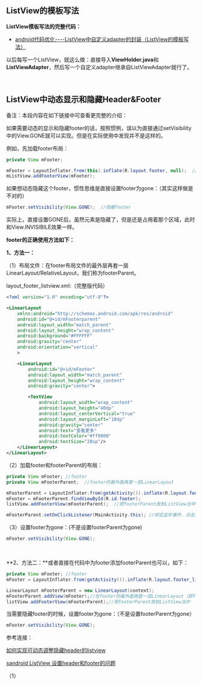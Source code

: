 









## ListView的模板写法


**ListView模板写法的完整代码：**

- [android代码优化----ListView中自定义adapter的封装（ListView的模板写法）](http://www.cnblogs.com/smyhvae/p/4477079.html)

以后每写一个ListView，就这么做：直接导入**ViewHolder.java**和**ListViewAdapter**，然后写一个自定义adapter继承自ListViewAdapter就行了。

<br>


## ListView中动态显示和隐藏Header&Footer

备注：本段内容在如下链接中可查看更完整的介绍：

如果需要动态的显示和隐藏footer的话，按照惯例，误以为直接通过setVisibility中的View.GONE就可以实现。但是在实际使用中发现并不是这样的。

例如，先加载footer布局：

```java
private View mFooter;

mFooter = LayoutInflater.from(this).inflate(R.layout.footer, null);  //加载footer的布局
mListView.addFooterView(mFooter);

```

如果想动态隐藏这个footer，惯性思维是直接设置footer为gone：（其实这样做是不对的）

```java
mFooter.setVisibility(View.GONE);  //隐藏footer
```

实际上，直接设置GONE后，虽然元素是隐藏了，但是还是占用着那个区域，此时和View.INVISIBILE效果一样。

**footer的正确使用方法如下：**

**1、方法一：**


（1）布局文件：在footer布局文件的最外层再套一层LinearLayout/RelativeLayout，我们称为footerParent。

layout_footer_listview.xml:（完整版代码）

```xml
<?xml version="1.0" encoding="utf-8"?>

<LinearLayout
    xmlns:android="http://schemas.android.com/apk/res/android"
    android:id="@+id/mFooterparent"
    android:layout_width="match_parent"
    android:layout_height="wrap_content"
    android:background="#FFFFFF"
    android:gravity="center"
    android:orientation="vertical"
    >

    <LinearLayout
        android:id="@+id/mFooter"
        android:layout_width="match_parent"
        android:layout_height="wrap_content"
        android:gravity="center">

        <TextView
            android:layout_width="wrap_content"
            android:layout_height="40dp"
            android:layout_centerVertical="true"
            android:layout_marginLeft="10dp"
            android:gravity="center"
            android:text="查看更多"
            android:textColor="#ff0000"
            android:textSize="20sp"/>
    </LinearLayout>
</LinearLayout>

```


（2）加载footer和footerParent的布局：

```java
private View mFooter; //footer
private View mFooterParent;  //footer的最外面再套一层LinearLayout

mFooterParent = LayoutInflater.from(getActivity()).inflate(R.layout.footerparent_listview, null);//加载footerParent布局
mFooter = mFooterParent.findViewById(R.id.footer);
listView.addFooterView(mFooterParent);  //把footerParent放到ListView当中

mFooterParent.setOnClickListener(MainActivity.this); //绑定监听事件，点击查看全部列表
```

（3）设置footer为gone：(不是设置footerParent为gone)

```java
mFooter.setVisibility(View.GONE);
```


<br>

**2、方法二：**或者直接在代码中为footer添加footerParent也可以，如下：


```java
private View mFooter; //footer
mFooter = LayoutInflater.from(getActivity()).inflate(R.layout.footer_listview, null);//加载footer布局

LinearLayout mFooterParent = new LinearLayout(context);  
mFooterParent.addView(mFooter);//在footer的最外面再套一层LinearLayout（即footerParent）
listView.addFooterView(mFooterParent);//把footerParent放到ListView当中

```

当需要隐藏footer的时候，设置footer为gone：（不是设置footerParent为gone）

```java
mFooter.setVisibility(View.GONE);
```

参考连接：

[如何实现可动态调整隐藏header的listview ](http://blog.sina.com.cn/s/blog_70b9730f01014sgm.html)

[sandroid ListView 设置header和footer的问题](http://my.oschina.net/mugg/blog/157866)















（1）

